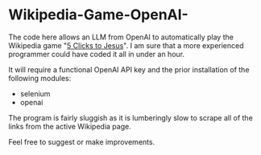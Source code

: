# Wikipedia-Game-OpenAI-
The code here allows an LLM from OpenAI to automatically play the Wikipedia game "[5 Clicks to Jesus]([url](https://en.wikipedia.org/wiki/Wikipedia:Wiki_Game#:~:text='5%2DClicks%2Dto%2D,'%20and%20'birdies'%20respectively.))". I am sure that a more experienced programmer could have coded it all in under an hour.

It will require a functional OpenAI API key and the prior installation of the following modules:
- selenium
- openai

The program is fairly sluggish as it is lumberingly slow to scrape all of the links from the active Wikipedia page.

Feel free to suggest or make improvements.


